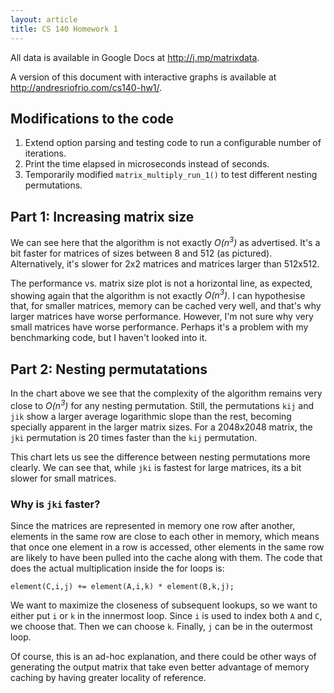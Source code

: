 ```yaml
---
layout: article
title: CS 140 Homework 1
---
```


All data is available in Google Docs at <http://j.mp/matrixdata>.

A version of this document with interactive graphs is available at <http://andresriofrio.com/cs140-hw1/>.

## Modifications to the code

 1. Extend option parsing and testing code to run a configurable number of
    iterations.
 2. Print the time elapsed in microseconds instead of seconds.
 3. Temporarily modified `matrix_multiply_run_1()` to test different nesting permutations.

## Part 1: Increasing matrix size

We can see here that the algorithm is not exactly *O(n<sup>3</sup>)* as advertised. It's a bit faster for matrices of sizes between 8 and 512 (as pictured). Alternatively, it's slower for 2x2 matrices and matrices larger than 512x512.

<script type="text/javascript" src="//ajax.googleapis.com/ajax/static/modules/gviz/1.0/chart.js">
{
  "dataSourceUrl": "//docs.google.com/spreadsheet/tq?range=A1%3AC12&key=0Aktsct0Ua9XhdHRHcXZrRldURm91azhnbUNVM2NTanc&gid=0&headers=-1",
  "chartType": "LineChart",
  "options": {
    "titleTextStyle": {"fontSize": 16},
    "vAxis": {"title": "Execution time (μs)", "logScale": true, "format": "#,###"},
    "hAxis": {"title": "Matrix size", "logScale": true},
    "title": "Log-log plot of execution time and matrix size",
    "width": 700, "height": 400,
    "pointSize": 7,
    "series": [
      {}, {"pointSize": 0, "lineWidth": 1}
    ]
  }
}
</script>

The performance vs. matrix size plot is not a horizontal line, as expected, showing again that the algorithm is not exactly *O(n<sup>3</sup>)*. I can hypothesise that, for smaller matrices, memory can be cached very well, and that's why larger matrices have worse performance. However, I'm not sure why very small matrices have worse performance. Perhaps it's a problem with my benchmarking code, but I haven't looked into it.

<script type="text/javascript" src="//ajax.googleapis.com/ajax/static/modules/gviz/1.0/chart.js">
{
  "dataSourceUrl": "//docs.google.com/spreadsheet/tq?range=H1%3AI12&key=0Aktsct0Ua9XhdHRHcXZrRldURm91azhnbUNVM2NTanc&gid=0&headers=-1",
  "chartType": "LineChart",
  "options": {
    "titleTextStyle": {"fontSize": 16},
    "curveType": "function",
    "vAxis": {"title": "Performance (flops)", "format": "#,###"},
    "hAxis": {"title": "Matrix size", "logScale": true},
    "title": "Log-linear plot of performance and matrix size",
    "width": 700, "height": 400,
    "legend": "none",
    "pointSize": 7,
    "series": [
      {"lineWidth": 1}
    ]
  }
}
</script>

## Part 2: Nesting permutatations

In the chart above we see that the complexity of the algorithm remains very close to *O(n<sup>3</sup>)* for any nesting permutation. Still, the permutations `kij` and `jik` show a larger average logarithmic slope than the rest, becoming specially apparent in the larger matrix sizes. For a 2048x2048 matrix, the `jki` permutation is 20 times faster than the `kij` permutation.

<script type="text/javascript" src="//ajax.googleapis.com/ajax/static/modules/gviz/1.0/chart.js">
{
  "dataSourceUrl": "//docs.google.com/spreadsheet/tq?range='Part+2'!A1%3AG12&key=0Aktsct0Ua9XhdHRHcXZrRldURm91azhnbUNVM2NTanc&gid=0&headers=-1",
  "chartType": "LineChart",
  "options": {
    "titleTextStyle": {"fontSize": 16},
    "curveType": "function",
    "vAxis": {"title": "Execution time (μs)", "logScale": true, "format": "#,###"},
    "hAxis": {"title": "Matrix size", "logScale": true},
    "title": "Log-log plot of execution time and matrix size for different nesting permutations",
    "width": 700, "height": 400,
    "lineWidth": 1,
    "pointSize": 7
  }
}
</script>

This chart lets us see the difference between nesting permutations more clearly. We can see that, while `jki` is fastest for large matrices, its a bit slower for small matrices.

<script type="text/javascript" src="//ajax.googleapis.com/ajax/static/modules/gviz/1.0/chart.js">
{
  "dataSourceUrl": "//docs.google.com/spreadsheet/tq?range='Part+2'!A1%3AG12&key=0Aktsct0Ua9XhdHRHcXZrRldURm91azhnbUNVM2NTanc&gid=0&headers=1&transpose=1",
  "chartType": "LineChart",
  "options": {
    "titleTextStyle": {"fontSize": 16},
    "curveType": "function",
    "vAxis": {"title": "Execution time (μs)", "logScale": true, "format": "#,###"},
    "hAxis": {"title": "Nesting permutation"},
    "title": "Log chart of execution time vs. nesting permutations",
    "width": 700, "height": 400,
    "lineWidth": 1,
    "pointSize": 7
  }
}
</script>

### Why is `jki` faster?

Since the matrices are represented in memory one row after another, elements in the same row are close to each other in memory, which means that once one element in a row is accessed, other elements in the same row are likely to have been pulled into the cache along with them. The code that does the actual multiplication inside the for loops is:

    element(C,i,j) += element(A,i,k) * element(B,k,j);

We want to maximize the closeness of subsequent lookups, so we want to either put `i` or `k` in the innermost loop. Since `i` is used to index both `A` and `C`, we choose that. Then we can choose `k`. Finally, `j` can be in the outermost loop.

Of course, this is an ad-hoc explanation, and there could be other ways of generating the output matrix that take even better advantage of memory caching by having greater locality of reference.

